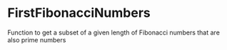 # FirstFibonacciNumbers
Function to get a subset of a given length of Fibonacci numbers that are also prime numbers
